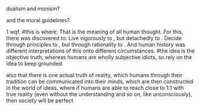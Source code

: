 dualism and monism?

and the moral guidelines?

1 wqf. #this is where:
That is the meaning of all human thought. For this, there was discovered to: Live vigorously to , but detachedly to . Decide through principles to , but through rationality to . And human history was different interpretations of this onto different circumstances.
#the idea is the objective truth, whereas humans are wholly subjective idiots, so rely on the idea to keep grounded


also that there is one actual truth of reality, which humans through their tradition can be communicated into their minds, which are then constructed in the world of ideas, where if humans are able to reach close to 1:1 with true reality (even without the understanding and so on, like unconsciously), then society will be perfect